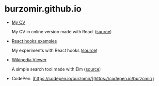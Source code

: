 # burzomir.github.io

- [My CV](https://burzomir.github.io/resume/)

  My CV in online version made with React ([source](https://github.com/burzomir/resume))

- [React hooks examples](https://burzomir.github.io/react-hooks-examples)
  
  My experiments with React hooks ([source](https://github.com/burzomir/react-hooks-examples))

- [Wikipedia Viewer](https://burzomir.github.io/wikipedia-viewer/)
  
  A simple search tool made with Elm ([source](https://github.com/burzomir/wikipedia-viewer))

- CodePen: [https://codepen.io/burzomir/](https://codepen.io/burzomir/)